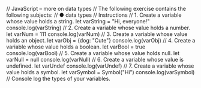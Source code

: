 // JavaScript – more on data types
// The following exercise contains the following subjects:
// ● data types
// Instructions
// 1. Create a variable whose value holds a string.
let varString = "Hi, everyone!"
console.log(varString)
// 2. Create a variable whose value holds a number.
let varNum = 111
console.log(varNum)
// 3. Create a variable whose value holds an object.
let varObj = {dog: "Cute"}
console.log(varObj)
// 4. Create a variable whose value holds a boolean.
let varBool = true
console.log(varBool)
// 5. Create a variable whose value holds null.
let varNull = null
console.log(varNull)
// 6. Create a variable whose value is undefined.
let varUndef
console.log(varUndef)
// 7. Create a variable whose value holds a symbol.
let varSymbol = Symbol("Hi")
console.log(varSymbol)
// Console log the types of your variables.